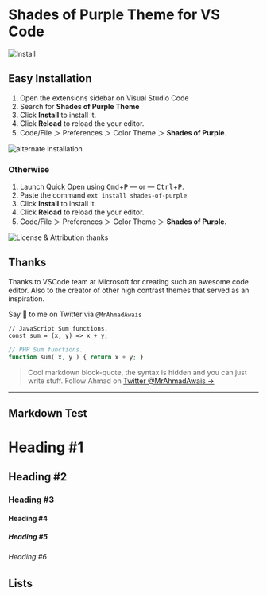 # Shades of Purple Theme for VS Code

![Install](https://raw.githubusercontent.com/ahmadawais/shades-of-purple-vscode/master/images/2_video_demo.png)

## Easy Installation

1. Open the extensions sidebar on Visual Studio Code
2. Search for **Shades of Purple Theme**
3. Click **Install** to install it.
4. Click **Reload** to reload the your editor.
5. Code/File ＞ Preferences ＞ Color Theme ＞ **Shades of Purple**.

![alternate installation](https://raw.githubusercontent.com/ahmadawais/shades-of-purple-vscode/master/images/5_alternate_installation.png)

### Otherwise

1. Launch Quick Open using <kbd>Cmd</kbd>+<kbd>P</kbd> — or — <kbd>Ctrl</kbd>+<kbd>P</kbd>.
2. Paste the command `ext install shades-of-purple`
3. Click **Install** to install it.
4. Click **Reload** to reload the your editor.
5. Code/File ＞ Preferences ＞ Color Theme ＞ **Shades of Purple**.

![License & Attribution thanks](https://raw.githubusercontent.com/ahmadawais/shades-of-purple-vscode/master/images/12_license.png)

## Thanks

Thanks to VSCode team at Microsoft for creating such an awesome code editor. Also to the creator of other high contrast themes that served as an inspiration.

Say 👋 to me on Twitter via `@MrAhmadAwais`

```JS
// JavaScript Sum functions.
const sum = (x, y) => x + y;
```

```PHP
// PHP Sum functions.
function sum( x, y ) { return x + y; }
```

> Cool markdown block-quote, the syntax is hidden and you can just write stuff.
> Follow Ahmad on [Twitter @MrAhmadAwais →](https://twitter.com/MrAhmadAwais/)

---

## Markdown Test

# Heading #1

## Heading #2

### Heading #3

#### Heading #4

##### Heading #5

###### Heading #6

## Lists
